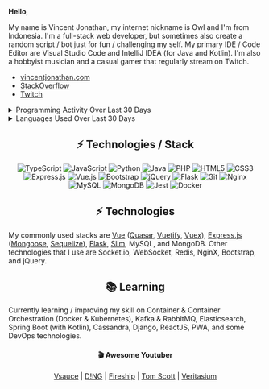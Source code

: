 
**Hello**,

My name is Vincent Jonathan, my internet nickname is Owl and I'm from Indonesia. I'm a full-stack web developer, but sometimes also create a random script / bot just for fun / challenging my self. My primary IDE / Code Editor are Visual Studio Code and IntelliJ IDEA (for Java and Kotlin). I'm also a hobbyist musician and a casual gamer that regularly stream on Twitch.
  
- [vincentjonathan.com](https://vincentjonathan.com)
- [StackOverflow](https://stackoverflow.com/users/12397250/owl)
- [Twitch](https://www.twitch.tv/suspiciouslookingowl)

<details>
  <summary>Programming Activity Over Last 30 Days</summary>
  <img src="https://wakatime.com/share/@Owl/90925276-2cc4-4c5f-8856-587de7716c10.svg"></img>  
</details>

<details>
  <summary>Languages Used Over Last 30 Days</summary>
  <img src="https://wakatime.com/share/@Owl/c87e2129-1b4a-40e1-8143-1beb43b6f0ba.svg"></img>  
</details>

## <div align="center">⚡ Technologies / Stack </div>
<div align="center"> 
<img alt="TypeScript" src="https://img.shields.io/badge/typescript%20-%23007ACC.svg?&style=for-the-badge&logo=typescript&logoColor=white"/>
<img alt="JavaScript" src="https://img.shields.io/badge/javascript%20-%23323330.svg?&style=for-the-badge&logo=javascript&logoColor=%23F7DF1E"/>
<img alt="Python" src="https://img.shields.io/badge/python%20-%2314354C.svg?&style=for-the-badge&logo=python&logoColor=white"/>
<img alt="Java" src="https://img.shields.io/badge/java-%23ED8B00.svg?&style=for-the-badge&logo=java&logoColor=white"/>
<img alt="PHP" src="https://img.shields.io/badge/php-%23777BB4.svg?&style=for-the-badge&logo=php&logoColor=white"/>
<img alt="HTML5" src="https://img.shields.io/badge/html5%20-%23E34F26.svg?&style=for-the-badge&logo=html5&logoColor=white"/>
<img alt="CSS3" src="https://img.shields.io/badge/css3%20-%231572B6.svg?&style=for-the-badge&logo=css3&logoColor=white"/>
</div>

<div align="center">
<img alt="Express.js" src="https://img.shields.io/badge/express.js%20-%23404d59.svg?&style=for-the-badge"/>
<img alt="Vue.js" src="https://img.shields.io/badge/vuejs%20-%2335495e.svg?&style=for-the-badge&logo=vue.js&logoColor=%234FC08D"/>
<img alt="Bootstrap" src="https://img.shields.io/badge/bootstrap%20-%23563D7C.svg?&style=for-the-badge&logo=bootstrap&logoColor=white"/>
<img alt="jQuery" src="https://img.shields.io/badge/jquery%20-%230769AD.svg?&style=for-the-badge&logo=jquery&logoColor=white"/>
<img alt="Flask" src="https://img.shields.io/badge/flask%20-%23000.svg?&style=for-the-badge&logo=flask&logoColor=white"/>
<img alt="Git" src="https://img.shields.io/badge/git%20-%23F05033.svg?&style=for-the-badge&logo=git&logoColor=white"/>
<img alt="Nginx" src="https://img.shields.io/badge/nginx%20-%23009639.svg?&style=for-the-badge&logo=nginx&logoColor=white"/>
<img alt="MySQL" src="https://img.shields.io/badge/mysql-%2300f.svg?&style=for-the-badge&logo=mysql&logoColor=white"/>
<img alt="MongoDB" src ="https://img.shields.io/badge/MongoDB-%234ea94b.svg?&style=for-the-badge&logo=mongodb&logoColor=white"/>
<img alt="Jest" src="https://img.shields.io/badge/-jest-%23C21325?&style=for-the-badge&logo=jest&logoColor=white"/>
<img alt="Docker" src="https://img.shields.io/badge/docker%20-%230db7ed.svg?&style=for-the-badge&logo=docker&logoColor=white"/>
</div>

## <div align="center">⚡ Technologies</div>

My commonly used stacks are [Vue](https://github.com/vuejs/vue) ([Quasar](https://github.com/quasarframework/quasar), [Vuetify](https://github.com/vuetifyjs/vuetify), [Vuex](https://github.com/vuejs/vuex)), [Express.js](https://github.com/expressjs/express) ([Mongoose](https://github.com/Automattic/mongoose), [Sequelize](https://github.com/sequelize/sequelize)), [Flask](https://github.com/pallets/flask), [Slim](https://github.com/slimphp/Slim), MySQL, and MongoDB.
Other technologies that I use are Socket.io, WebSocket, Redis, NginX, Bootstrap, and jQuery.

## <div align="center"> 📚 Learning </div>
Currently learning / improving my skill on Container & Container Orchestration (Docker & Kubernetes), Kafka & RabbitMQ, Elasticsearch, Spring Boot (with Kotlin), Cassandra, Django, ReactJS, PWA, and some DevOps technologies.

#### <div align="center">🎬 Awesome Youtuber </div>
<div align="center">

[Vsauce](https://www.youtube.com/channel/UC6nSFpj9HTCZ5t-N3Rm3-HA) | [D!NG](https://www.youtube.com/channel/UClq42foiSgl7sSpLupnugGA) | [Fireship](https://www.youtube.com/channel/UCsBjURrPoezykLs9EqgamOA) | [Tom Scott](https://www.youtube.com/channel/UCBa659QWEk1AI4Tg--mrJ2A) | [Veritasium](https://www.youtube.com/channel/UCHnyfMqiRRG1u-2MsSQLbXA)

</div>
